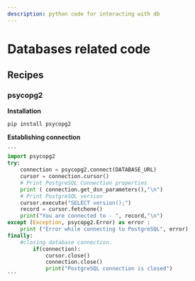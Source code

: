 ```yaml
---
description: python code for interacting with db
---
```


# Databases related code

## Recipes

### psycopg2

**Installation**

`pip install psycopg2`

**Establishing connection**

```python
​```
import psycopg2
try:
    connection = psycopg2.connect(DATABASE_URL)
    cursor = connection.cursor()
    # Print PostgreSQL Connection properties
    print ( connection.get_dsn_parameters(),"\n")
    # Print PostgreSQL version
    cursor.execute("SELECT version();")
    record = cursor.fetchone()
    print("You are connected to - ", record,"\n")
except (Exception, psycopg2.Error) as error :
    print ("Error while connecting to PostgreSQL", error)
finally:
    #closing database connection.
        if(connection):
            cursor.close()
            connection.close()
            print("PostgreSQL connection is closed")
​```
```

